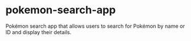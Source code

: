 # pokemon-search-app
Pokémon search app that allows users to search for Pokémon by name or ID and display their details.
